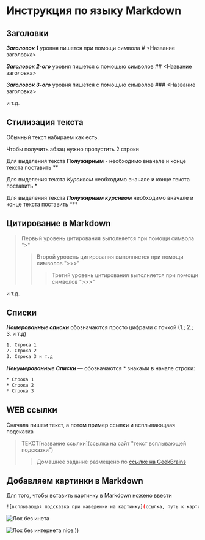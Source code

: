 # Инструкция по языку Markdown

## Заголовки

 ***Заголовок 1*** уровня пишется при помощи символа # <Название заголовка>

***Заголовок 2-ого*** уровня пишется с помощью символов ## <Название заголовка>

***Заголовок 3-ого*** уровня пишется с помощью символов ### <Название заголовка>

и т.д.

## Стилизация текста

Обычный текст набираем как есть.

Чтобы получить абзац нужно пропустить 2 строки

Для выделения текста **Полужирным** - необходимо вначале и конце текста поставить **

Для выделения текста *Курсивом* необходимо вначале и конце текста поставить *

Для выделения текста ***Полужирным курсивом*** необходимо вначале и конце текста поставить ***

## Цитирование в Markdown

> Первый уровень цитирования выполняется при помощи символа ">"
>> Второй уровень цитирования выполняется при помощи символов ">>>"
>>> Третий уровень цитирования выполняется при помощи символов ">>>"

и т.д.

## Списки

***Номерованные списки*** обозначаются просто цифрами с точкой (1.; 2.; 3. и т.д)

```sh
1. Строка 1
2. Строка 2
3. Строка 3 и т.д
```

***Ненумерованные Списки*** — обозначаются * знаками в начале строки:

```sh
* Строка 1
* Строка 2
* Строка 3
```

## WEB ссылки

Сначала пишем текст, а потом пример ссылки и всплывающаая подсказка
> ТЕКСТ[название ссылки](ссылка на сайт "текст всплывающей подсказки")
>> Домашнее задание размещено по [ссылке на GeekBrains](https://gb.ru/education/homeworks "Раздел обучения GeekBrains")


## Добавляем картинки в Markdown

Для того, чтобы вставить картинку в Markdown ножено ввести 

```sh
![всплывающая подсказка при наведении на картинку](ссылка, путь к картинке)
```

![Лох без инета](https://i.pinimg.com/originals/99/23/8b/99238b2d3a299499912270d02a374703.jpg)

![Лох без интернета](ignore.jpg)   nice:))